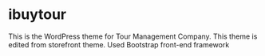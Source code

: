 # ibuytour
This is the WordPress theme for Tour Management Company. This theme is edited from storefront theme.
Used Bootstrap front-end framework 
